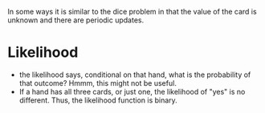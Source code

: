 In some ways it is similar to the dice problem in that the value of the card is unknown and there are periodic updates.

# Likelihood 
* the likelihood says, conditional on that hand, what is the probability of that outcome? Hmmm, this might not be useful.
* If a hand has all three cards, or just one, the likelihood of "yes" is no different. Thus, the likelihood function is binary.

